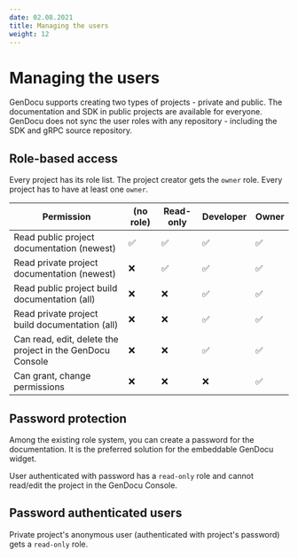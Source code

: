 ```yaml
---
date: 02.08.2021
title: Managing the users
weight: 12
---
```


# Managing the users

GenDocu supports creating two types of projects - private and public. The documentation and SDK in public projects are available for everyone.
GenDocu does not sync the user roles with any repository - including the SDK and gRPC source repository.

## Role-based access
Every project has its role list. The project creator gets the `owner` role.  Every project has to have at least one `owner`.

| Permission | (no role) | Read-only | Developer | Owner |
|---|---|---|---|---|
| Read public project documentation (newest) | ✅ |✅ |✅ |✅ |
| Read private project documentation (newest) | ❌ | ✅ | ✅ |✅ |
| Read public project build documentation (all) | ❌ |  ❌ | ✅ |✅ |
| Read private project build documentation (all) | ❌ | ❌ | ✅ |✅ |
| Can read, edit, delete the project in the GenDocu Console  | ❌ | ❌ | ✅ |✅ |
| Can grant, change permissions  | ❌ | ❌ | ❌ |✅ |



## Password protection

Among the existing role system, you can create a password for the documentation.
It is the preferred solution for the embeddable GenDocu widget.

User authenticated with password has a `read-only` role and cannot read/edit the project in the GenDocu Console.

## Password authenticated users

Private project's anonymous user (authenticated with project's password) gets a `read-only` role. 

